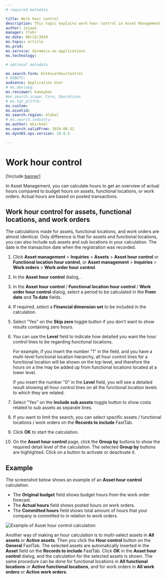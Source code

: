 ```yaml
---
# required metadata

title: Work hour control
description: This topic explains work hour control in Asset Management.
author: josaw1
manager: tfehr
ms.date: 08/23/2019
ms.topic: article
ms.prod: 
ms.service: dynamics-ax-applications
ms.technology: 

# optional metadata

ms.search.form: EntAssetHourControl 
# ROBOTS: 
audience: Application User
# ms.devlang: 
ms.reviewer: kamaybac
#ms.search.scope: Core, Operations
# ms.tgt_pltfrm: 
ms.custom: 
ms.assetid: 
ms.search.region: Global
# ms.search.industry: 
ms.author: mkirknel
ms.search.validFrom: 2019-08-31
ms.dyn365.ops.version: 10.0.5

---
```


# Work hour control

[!include [banner](../../includes/banner.md)]

 

In Asset Management, you can calculate hours to get an overview of actual hours compared to budget hours on assets, functional locations, or work orders. Actual hours are based on posted transactions.

## Work hour control for assets, functional locations, and work orders

The calculations made for assets, functional locations, and work orders are almost identical. Only difference is that for assets and functional locations, you can also include sub assets and sub locations in your calculation. The date is the transaction date when the registration was recorded.

1. Click **Asset management** > **Inquiries** > **Assets** > **Asset hour control** or **Functional location hour control**, or **Asset management** > **Inquiries** > **Work orders** > **Work order hour control**.

2. In the **Asset hour control** dialog, .

3. In the **Asset hour control** / **Functional location hour control** / **Work order hour control** dialog, select a period to be calculated in the **From date** and **To date** fields.

4. If required, select a **Financial dimension set** to be included in the calculation.

5. Select "Yes" on the **Skip zero** toggle button if you don't want to show results containing zero hours.

6. You can use the **Level** field to indicate how detailed you want the hour control lines to be regarding functional locations. 

    For example, if you insert the number "1" in the field, and you have a multi-level functional location hierarchy, all hour control lines for a functional location will be shown on the top level, and therefore the hours on a line may be added up from functional locations located at a lower level. 
    
    If you insert the number "0" in the **Level** field, you will see a detailed result showing all hour control lines on all the functional location levels to which they are related.

7. Select "Yes" on the **Include sub assets** toggle button to show costs related to sub assets as separate lines.

8. If you want to limit the search, you can select specific assets / functional locations / work orders on the **Records to include** FastTab.

9. Click **OK** to start the calculation.

10. On the **Asset hour control** page, click the **Group by** buttons to show the required detail level of the calculation. The selected **Group by** buttons are highlighted. Click on a button to activate or deactivate it.

## Example

The screenshot below shows an example of an **Asset hour control** calculation.

- The **Original budget** field shows budget hours from the work order forecast. 
- The **Actual hours** field shows posted hours on work orders. 
- The **Committed hours** field shows total amount of hours that your company is committed to in relation to work orders.

![Example of Asset hour control calculation](media/04-controlling-and-reporting.png)

Another way of making an hour calculation is to multi-select assets in **All assets** or **Active assets**. Then you click the **Hour control** button on the **General** FastTab. The selected assets are automatically inserted in the **Asset** field on the **Records to include** FastTab. Click **OK** in the **Asset hour control** dialog, and the calculation for the selected assets is shown. The same procedure can be done for functional locations in **All functional locations** or **Active functional locations**, and for work orders in **All work orders** or **Active work orders**.


